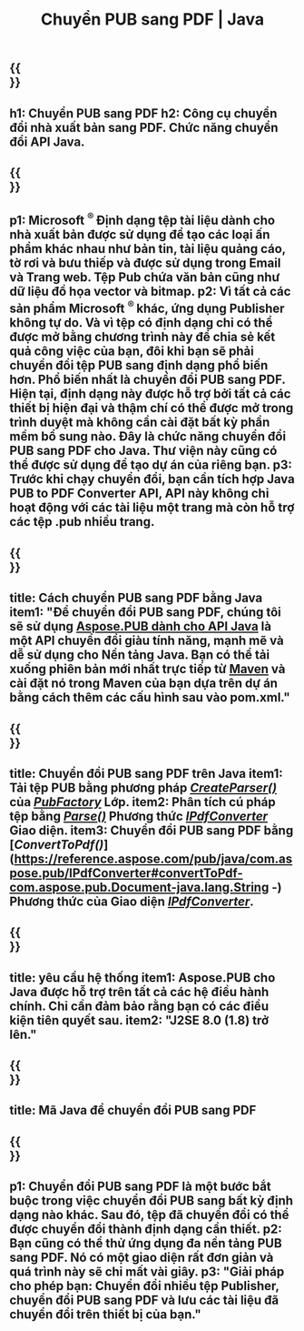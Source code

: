 ﻿---
translation: true
template: /_templates/conversion-child-java.md
title: Chuyển PUB sang PDF | Java
description: Chuyển đổi PUB sang PDF bằng Java API trên Windows, Linux và Mac OS X. Chức năng chuyển đổi dành cho nhà xuất bản dễ dàng tích hợp vào giải pháp của riêng bạn.
url: /java/conversion/pub-to-pdf/
metakeywords: pub sang pdf java, chuyển pub sang pdf java, java pub sang pdf, publisher sang pdf java
family: pub
platformtag: java
feature: conversion
---

{{<section banner>}}
---
h1: Chuyển PUB sang PDF
h2: Công cụ chuyển đổi nhà xuất bản sang PDF. Chức năng chuyển đổi API Java.
---

{{<section overview>}}
---
p1: Microsoft <sup> ® </sup> Định dạng tệp tài liệu dành cho nhà xuất bản được sử dụng để tạo các loại ấn phẩm khác nhau như bản tin, tài liệu quảng cáo, tờ rơi và bưu thiếp và được sử dụng trong Email và Trang web. Tệp Pub chứa văn bản cũng như dữ liệu đồ họa vector và bitmap.
p2: Vì tất cả các sản phẩm Microsoft <sup> ® </sup> khác, ứng dụng Publisher không tự do. Và vì tệp có định dạng chỉ có thể được mở bằng chương trình này để chia sẻ kết quả công việc của bạn, đôi khi bạn sẽ phải chuyển đổi tệp PUB sang định dạng phổ biến hơn. Phổ biến nhất là chuyển đổi PUB sang PDF. Hiện tại, định dạng này được hỗ trợ bởi tất cả các thiết bị hiện đại và thậm chí có thể được mở trong trình duyệt mà không cần cài đặt bất kỳ phần mềm bổ sung nào. Đây là chức năng chuyển đổi PUB sang PDF cho Java. Thư viện này cũng có thể được sử dụng để tạo dự án của riêng bạn.
p3: Trước khi chạy chuyển đổi, bạn cần tích hợp Java PUB to PDF Converter API, API này không chỉ hoạt động với các tài liệu một trang mà còn hỗ trợ các tệp .pub nhiều trang.
---

{{<section widget>}}
---
title: Cách chuyển PUB sang PDF bằng Java
item1: "Để chuyển đổi PUB sang PDF, chúng tôi sẽ sử dụng [Aspose.PUB dành cho API Java](https://products.aspose.com/pub/java/) là một API chuyển đổi giàu tính năng, mạnh mẽ và dễ sử dụng cho Nền tảng Java. Bạn có thể tải xuống phiên bản mới nhất trực tiếp từ [Maven](https://repository.aspose.com/pub/) và cài đặt nó trong Maven của bạn dựa trên dự án bằng cách thêm các cấu hình sau vào pom.xml."
---

{{<section feature1>}}
---
title: Chuyển đổi PUB sang PDF trên Java
item1: Tải tệp PUB bằng phương pháp [*CreateParser()*](https://reference.aspose.com/pub/java/com.aspose.pub/PubFactory#createParser-java.lang.String-) của [*PubFactory*](https://reference.aspose.com/pub/java/com.aspose.pub/PubFactory) Lớp.
item2: Phân tích cú pháp tệp bằng [*Parse()*](https://reference.aspose.com/pub/java/com.aspose.pub/IPubParser#parse--) Phương thức [*IPdfConverter*](https://reference.aspose.com/pub/java/com.aspose.pub/IPubParser) Giao diện.
item3: Chuyển đổi PUB sang PDF bằng [*ConvertToPdf()*](https://reference.aspose.com/pub/java/com.aspose.pub/IPdfConverter#convertToPdf-com.aspose.pub.Document-java.lang.String -) Phương thức của Giao diện [*IPdfConverter*](https://reference.aspose.com/pub/java/com.aspose.pub/IPdfConverter).
---

{{<section feature2>}}
---
title: yêu cầu hệ thống
item1: Aspose.PUB cho Java được hỗ trợ trên tất cả các hệ điều hành chính. Chỉ cần đảm bảo rằng bạn có các điều kiện tiên quyết sau.
item2: "J2SE 8.0 (1.8) trở lên."
---

{{<section codeexample>}}
---
title: Mã Java để chuyển đổi PUB sang PDF
---

{{<section summary>}}
---
p1: Chuyển đổi PUB sang PDF là một bước bắt buộc trong việc chuyển đổi PUB sang bất kỳ định dạng nào khác. Sau đó, tệp đã chuyển đổi có thể được chuyển đổi thành định dạng cần thiết.
p2: Bạn cũng có thể thử ứng dụng đa nền tảng PUB sang PDF. Nó có một giao diện rất đơn giản và quá trình này sẽ chỉ mất vài giây.
p3: "Giải pháp cho phép bạn: Chuyển đổi nhiều tệp Publisher, chuyển đổi PUB sang PDF và lưu các tài liệu đã chuyển đổi trên thiết bị của bạn."
---